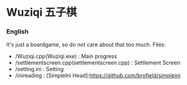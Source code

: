 # Wuziqi 五子棋
### English
It's just a boardgame, so do not care about that too much.
Files:
- /Wuziqi.cpp(Wuziqi.exe) : Main progress
- /settlementscreen.cpp(settlementscreen.cpp) : Settlement Screen
- /setting.ini : Setting
- /inireading : [SimpleIni Head]:https://github.com/brofield/simpleini
